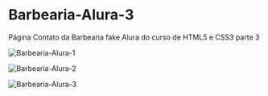 # Barbearia-Alura-3
Página Contato da Barbearia fake Alura do curso de HTML5 e CSS3 parte 3

![Barbearia-Alura-1](https://user-images.githubusercontent.com/104974372/217916181-2787614c-86c0-43c1-86cc-485108e24da5.jpeg)

![Barbearia-Alura-2](https://user-images.githubusercontent.com/104974372/217916190-abbd973a-058c-47e8-88ed-6750448e1250.jpeg)

![Barbearia-Alura-3](https://user-images.githubusercontent.com/104974372/217916196-b6950067-f9c7-41e4-8c49-85df3a791b94.jpeg)
